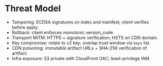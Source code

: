 # Threat Model

- Tampering: ECDSA signatures on index and manifest; client verifies before apply.
- Rollback: client enforces monotonic version_code.
- Transport MITM: HTTPS + signature verification; HSTS on CDN domain.
- Key compromise: rotate to v2 key; overlap trust window via `keys` list.
- CDN poisoning: immutable artifact URLs + SHA-256 verification of artifact.
- Infra exposure: S3 private with CloudFront OAC; least-privilege IAM.

